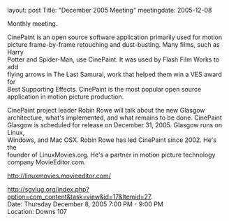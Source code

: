 layout: post
Title: "December 2005 Meeting"
meetingdate: 2005-12-08

Monthly meeting.                                                               
                                                                             
CinePaint is an open source software application primarily used for motion     
picture frame-by-frame retouching and dust-busting. Many films, such as Harry  
Potter and Spider-Man, use CinePaint. It was used by Flash Film Works to add   
flying arrows in The Last Samurai, work that helped them win a VES award for   
Best Supporting Effects. CinePaint is the most popular open source application 
in motion picture production.                                                  
                                                                             
CinePaint project leader Robin Rowe will talk about the new Glasgow            
architecture, what's implemented, and what remains to be done. CinePaint       
Glasgow is scheduled for release on December 31, 2005. Glasgow runs on Linux,  
Windows, and Mac OSX. Robin Rowe has led CinePaint since 2002. He's the        
founder of LinuxMovies.org. He's a partner in motion picture technology        
company MovieEditor.com.                                                       
                                                                             
http://linuxmovies.movieeditor.com/                                            
                                                                             
http://sgvlug.org/index.php?option=com_content&task=view&id=17&Itemid=27.    
Date: Thursday December 8, 2005 7:00 PM - 9:00 PM                                
Location: Downs 107                                         
